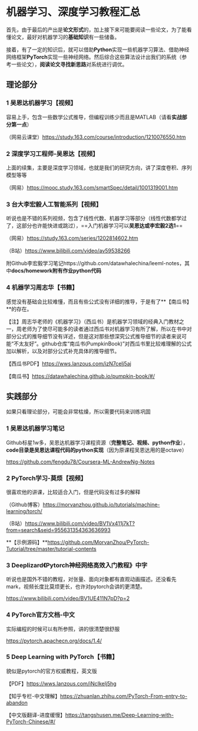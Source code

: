 
# 机器学习、深度学习教程汇总

首先，由于最后的产出是**论文形式**的，加上接下来可能要阅读一些论文，为了能看懂论文，最好对机器学习的**基础知识**有一些储备。

接着，有了一定的知识后，就可以借助**Python**实现一些机器学习算法、借助神经网络框架**PyTorch**实现一些神经网络。然后综合这些算法设计出我们的系统（参考一些论文），**阅读论文寻找新思路**对系统进行调优。

## 理论部分

### 1 吴恩达机器学习【视频】

容易上手，包含一些数学公式推导，但编程训练少而且是MATLAB（请看**实战部分第一点**）

（网易云课堂）https://study.163.com/course/introduction/1210076550.htm

### 2 深度学习工程师-吴恩达【视频】

上面的续集，主要是深度学习领域，也就是我们的研究方向，讲了深度卷积、序列模型等等

（网易）https://mooc.study.163.com/smartSpec/detail/1001319001.htm

### 3 台大李宏毅人工智能系列【视频】

听说也是不错的系列视频，包含了线性代数、机器学习等部分（线性代数都学过了，这部分也许能快进或跳过），==入门机器学习可以**吴恩达或李宏毅2选1**==

（网易）https://study.163.com/series/1202814602.htm

（B站）https://www.bilibili.com/video/av59538266

附Github李宏毅学习笔记https://github.com/datawhalechina/leeml-notes，其中**docs/homework附有作业python代码**

### 4 机器学习周志华【书籍】

感觉没有基础会比较难懂，而且有些公式没有详细的推导，于是有了**【南瓜书】**的存在。

【注】周志华老师的《机器学习》（西瓜书）是机器学习领域的经典入门教材之一，周老师为了使尽可能多的读者通过西瓜书对机器学习有所了解，所以在书中对部分公式的推导细节没有详述，但是这对那些想深究公式推导细节的读者来说可能“不太友好”。github仓库“南瓜书(PumpkinBook)”对西瓜书里比较难理解的公式加以解析，以及对部分公式补充具体的推导细节。


【西瓜书PDF】https://wws.lanzous.com/izN7celj5aj 

【南瓜书】https://datawhalechina.github.io/pumpkin-book/#/

## 实践部分

如果只看理论部分，可能会非常枯燥，所以需要代码来训练巩固

### 1 吴恩达机器学习笔记

Github标星1w多，吴恩达机器学习课程资源（**完整笔记、视频、python作业**），**code目录是吴恩达课程代码的python实现**（因为原课程吴恩达用的是octave）

https://github.com/fengdu78/Coursera-ML-AndrewNg-Notes

### 2 PyTorch学习-莫烦【视频】

很喜欢他的讲课，比较适合入门，但是代码没有过多的解释

（Github博客）https://morvanzhou.github.io/tutorials/machine-learning/torch/

（B站）https://www.bilibili.com/video/BV1Vx411j7kT?from=search&seid=955631354363636993

**【示例源码】**https://github.com/MorvanZhou/PyTorch-Tutorial/tree/master/tutorial-contents

[^注]: 因为莫烦Pytorch教程是很早之前出的，而现在pytorch框架迭代后，视频中的代码有部分已经不适配现在的pytorch版本，所以写代码请参照**【示例源码】**部分进行修改

### 3 Deeplizard《Pytorch神经网络高效入门教程》中字

听说也是国外不错的教程，对张量、面向对象都有直观动画描述。还没看先mark，视频长度比莫烦更长，也许对pytorch会讲的更清楚。

https://www.bilibili.com/video/BV1UE411N7pD?p=2

### 4 PyTorch官方文档-中文

实际编程的时候可以有所参照，讲的很清楚很舒服

https://pytorch.apachecn.org/docs/1.4/ 

### 5  Deep Learning with PyTorch【书籍】


貌似是pytorch的官方权威教程，英文版

【PDF】https://wws.lanzous.com/iNcIkelj5hg

【知乎专栏-中文理解】https://zhuanlan.zhihu.com/PyTorch-From-entry-to-abandon

【中文版翻译-进度缓慢】https://tangshusen.me/Deep-Learning-with-PyTorch-Chinese/#/





